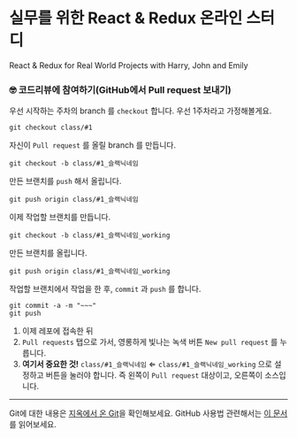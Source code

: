 # 실무를 위한 React & Redux 온라인 스터디
React & Redux for Real World Projects
with Harry, John and Emily

### 🤓 코드리뷰에 참여하기(GitHub에서 Pull request 보내기)

우선 시작하는 주차의 branch 를 `checkout` 합니다.
우선 1주차라고 가정해볼게요.

```
git checkout class/#1
```

자신이 `Pull request` 를 올릴 branch 를 만듭니다.

```
git checkout -b class/#1_슬랙닉네임
```

만든 브랜치를 `push` 해서 올립니다.

```
git push origin class/#1_슬랙닉네임
```

이제 작업할 브랜치를 만듭니다.

```
git checkout -b class/#1_슬랙닉네임_working
```

만든 브랜치를 올립니다.
```
git push origin class/#1_슬랙닉네임_working 
```

작업할 브랜치에서 작업을 한 후, `commit` 과 `push` 를 합니다.
```
git commit -a -m "~~~"
git push
```

1. 이제 레포에 접속한 뒤
2. `Pull requests` 탭으로 가서, 영롱하게 빛나는 녹색 버튼 `New pull request` 를 누릅니다.
3. **여기서 중요한 것!** `class/#1_슬랙닉네임` ⇐ `class/#1_슬랙닉네임_working` 으로 설정하고 버튼을 눌러야 합니다. 즉 왼쪽이 `Pull request` 대상이고, 오른쪽이 소스입니다.

----

Git에 대한 내용은 [지옥에서 온 Git](https://opentutorials.org/course/2708)을 확인해보세요.
GitHub 사용법 관련해서는 [이 문서](https://backlog.com/git-tutorial/kr/stepup/stepup3_3.html)를 읽어보세요.
